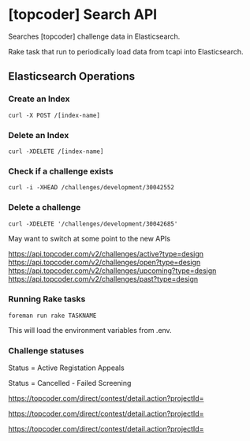 # [topcoder] Search API

Searches [topcoder] challenge data in Elasticsearch.

Rake task that run to periodically load data from tcapi into Elasticsearch.

## Elasticsearch Operations

### Create an Index

    curl -X POST /[index-name]
    
### Delete an Index

    curl -XDELETE /[index-name]

### Check if a challenge exists

    curl -i -XHEAD /challenges/development/30042552

### Delete a challenge

    curl -XDELETE '/challenges/development/30042685'

May want to switch at some point to the new APIs

https://api.topcoder.com/v2/challenges/active?type=design
https://api.topcoder.com/v2/challenges/open?type=design
https://api.topcoder.com/v2/challenges/upcoming?type=design
https://api.topcoder.com/v2/challenges/past?type=design

### Running Rake tasks

    foreman run rake TASKNAME

This will load the environment variables from .env.

### Challenge statuses

Status = Active
  Registation
  Appeals

 Status = Cancelled - Failed Screening


https://topcoder.com/direct/contest/detail.action?projectId=

https://topcoder.com/direct/contest/detail.action?projectId=

https://topcoder.com/direct/contest/detail.action?projectId=